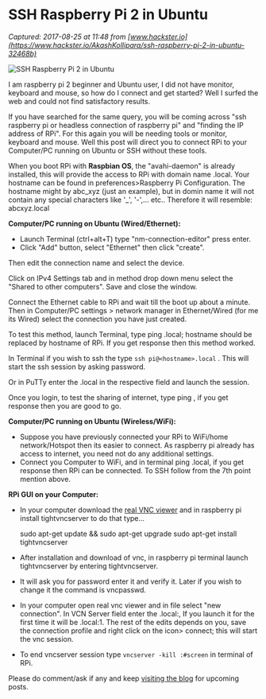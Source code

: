 # SSH Raspberry Pi 2 in Ubuntu

_Captured: 2017-08-25 at 11:48 from [www.hackster.io](https://www.hackster.io/AkashKollipara/ssh-raspberry-pi-2-in-ubuntu-32468b)_

![SSH Raspberry Pi 2 in Ubuntu](https://hackster.imgix.net/uploads/attachments/316901/rpi2_kPPfw6L4a3.jpg?auto=compress%2Cformat&w=900&h=675&fit=min)

I am raspberry pi 2 beginner and Ubuntu user, I did not have monitor, keyboard and mouse, so how do I connect and get started? Well I surfed the web and could not find satisfactory results.

If you have searched for the same query, you will be coming across "ssh raspberry pi or headless connection of raspberry pi" and "finding the IP address of RPi". For this again you will be needing tools or monitor, keyboard and mouse. Well this post will direct you to connect RPi to your Computer/PC running on Ubuntu or SSH without these tools.

When you boot RPi with **Raspbian OS**, the "avahi-daemon" is already installed, this will provide the access to RPi with domain name <hostname>.local. Your hostname can be found in preferences>Raspberry Pi Configuration. The hostname might by abc_xyz (just an example), but in domin name it will not contain any special characters like '_', '-',... etc.. Therefore it will resemble: abcxyz.local

**Computer/PC running on Ubuntu (Wired/Ethernet):**

  * Launch Terminal (ctrl+alt+T) type "nm-connection-editor" press enter.
  * Click "Add" button, select "Ethernet" then click "create".

Then edit the connection name and select the device.

Click on IPv4 Settings tab and in method drop down menu select the "Shared to other computers". Save and close the window.

Connect the Ethernet cable to RPi and wait till the boot up about a minute. Then in Computer/PC settings > network manager in Ethernet/Wired (for me its Wired) select the connection you have just created.

To test this method, launch Terminal, type ping <hostname>.local; hostname should be replaced by hostname of RPi. If you get response then this method worked.

In Terminal if you wish to ssh the type `ssh pi@<hostname>.local` . This will start the ssh session by asking password.

Or in PuTTy enter the <hostname>.local in the respective field and launch the session.

Once you login, to test the sharing of internet, type ping <any website address>, if you get response then you are good to go.

**Computer/PC running on Ubuntu (Wireless/WiFi):**

  * Suppose you have previously connected your RPi to WiFi/home network/Hotspot then its easier to connect. As raspberry pi already has access to internet, you need not do any additional settings.
  * Connect you Computer to WiFi, and in terminal ping <hostname>.local, if you get response then RPi can be connected. To SSH follow from the 7th point mention above.

**RPi GUI on your Computer:**

  * In your computer download the [real VNC viewer](https://www.realvnc.com/download/viewer/) and in raspberry pi install tightvncserver to do that type...
    
    
    sudo apt-get update && sudo apt-get upgrade
    sudo apt-get install tightvncserver
    

  * After installation and download of vnc, in raspberry pi terminal launch tightvncserver by entering tightvncserver. 
  * It will ask you for password enter it and verify it. Later if you wish to change it the command is vncpasswd. 
  * In your computer open real vnc viewer and in file select "new connection". In VCN Server field enter the <hostname>.local:<the channel provided by the RPi when tightvncserver is launched>, If you launch it for the first time it will be <hostname>.local:1. The rest of the edits depends on you, save the connection profile and right click on the icon> connect; this will start the vnc session.
  * To end vncserver session type `vncserver -kill :#screen` in terminal of RPi. 

Please do comment/ask if any and keep [visiting the blog](http://akashkollipara.blogspot.com/) for upcoming posts.

